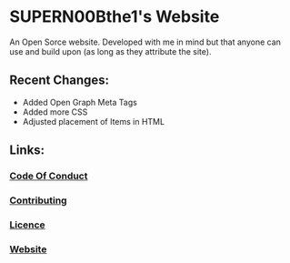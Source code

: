 # SUPERN00Bthe1's Website
An Open Sorce website. Developed with me in mind but that anyone can use and build upon (as long as they attribute the site).

## Recent Changes:
* Added Open Graph Meta Tags
* Added more CSS
* Adjusted placement of Items in HTML

## Links:
### [Code Of Conduct](https://github.com/SUPERN00Bthefirst/SUPERN00Bthe1Website/blob/master/.github/CODE_OF_CONDUCT.md)
### [Contributing](https://github.com/SUPERN00Bthefirst/SUPERN00Bthe1Website/blob/master/.github/CONTRIBUTING.md)
### [Licence](https://github.com/SUPERN00Bthefirst/SUPERN00Bthe1Website/blob/master/Licence)
### [Website](https://supern00b.8bit.ca/)
